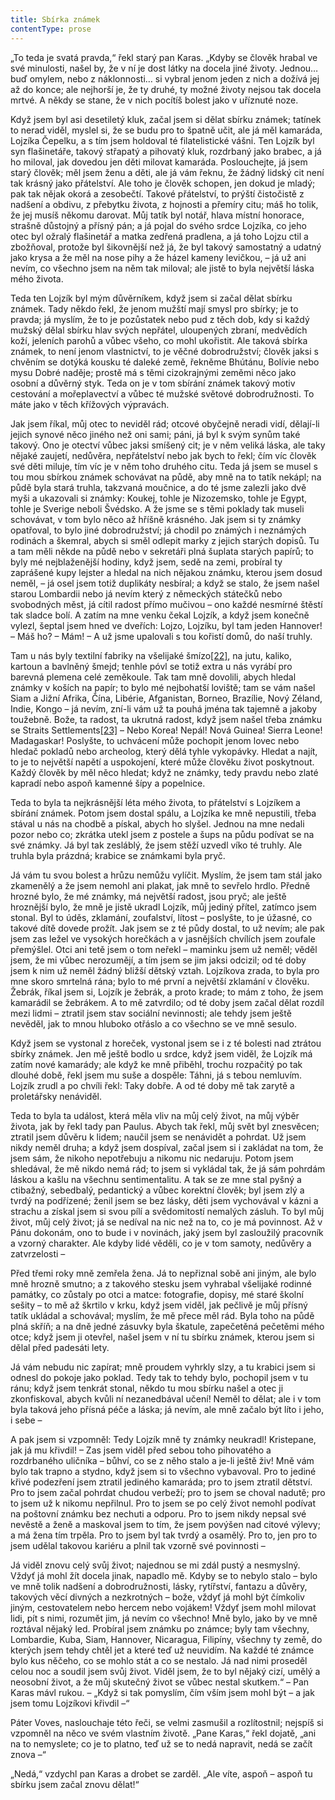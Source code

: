 ```yaml
---
title: Sbírka známek
contentType: prose
---
```


„To teda je svatá pravda,“ řekl starý pan Karas. „Kdyby se člověk hrabal ve své minulosti, našel by, že v ní je dost látky na docela jiné životy. Jednou… buď omylem, nebo z náklonnosti… si vybral jenom jeden z nich a dožívá jej až do konce; ale nejhorší je, že ty druhé, ty možné životy nejsou tak docela mrtvé. A někdy se stane, že v nich pocítíš bolest jako v uříznuté noze.

Když jsem byl asi desetiletý kluk, začal jsem si dělat sbírku známek; tatínek to nerad viděl, myslel si, že se budu pro to špatně učit, ale já měl kamaráda, Lojzíka Čepelku, a s tím jsem holdoval té filatelistické vášni. Ten Lojzík byl syn flašinetáře, takový střapatý a pihovatý kluk, rozdrbaný jako brabec, a já ho miloval, jak dovedou jen děti milovat kamaráda. Poslouchejte, já jsem starý člověk; měl jsem ženu a děti, ale já vám řeknu, že žádný lidský cit není tak krásný jako přátelství. Ale toho je člověk schopen, jen dokud je mladý; pak tak nějak okorá a zesobečtí. Takové přátelství, to prýští čistočistě z nadšení a obdivu, z přebytku života, z hojnosti a přemíry citu; máš ho tolik, že jej musíš někomu darovat. Můj tatík byl notář, hlava místní honorace, strašně důstojný a přísný pán; a já pojal do svého srdce Lojzíka, co jeho otec byl ožralý flašinetář a matka zedřená pradlena, a já toho Lojzu ctil a zbožňoval, protože byl šikovnější než já, že byl takový samostatný a udatný jako krysa a že měl na nose pihy a že házel kameny levičkou, – já už ani nevím, co všechno jsem na něm tak miloval; ale jistě to byla největší láska mého života.

Teda ten Lojzík byl mým důvěrníkem, když jsem si začal dělat sbírku známek. Tady někdo řekl, že jenom mužští mají smysl pro sbírky; je to pravda; já myslím, že to je pozůstatek nebo pud z těch dob, kdy si každý mužský dělal sbírku hlav svých nepřátel, uloupených zbraní, medvědích koží, jeleních parohů a vůbec všeho, co mohl ukořistit. Ale taková sbírka známek, to není jenom vlastnictví, to je věčné dobrodružství; člověk jaksi s chvěním se dotýká kousku té daleké země, řekněme Bhútánu, Bolívie nebo mysu Dobré naděje; prostě má s těmi cizokrajnými zeměmi něco jako osobní a důvěrný styk. Teda on je v tom sbírání známek takový motiv cestování a mořeplavectví a vůbec té mužské světové dobrodružnosti. To máte jako v těch křížových výpravách.

Jak jsem říkal, můj otec to neviděl rád; otcové obyčejně neradi vidí, dělají-li jejich synové něco jiného než oni sami; páni, já byl k svým synům také takový. Ono je otectví vůbec jaksi smíšený cit; je v něm veliká láska, ale taky nějaké zaujetí, nedůvěra, nepřátelství nebo jak bych to řekl; čím víc člověk své děti miluje, tím víc je v něm toho druhého citu. Teda já jsem se musel s tou mou sbírkou známek schovávat na půdě, aby mně na to tatík nekápl; na půdě byla stará truhla, takzvaná moučnice, a do té jsme zalezli jako dvě myši a ukazovali si známky: Koukej, tohle je Nizozemsko, tohle je Egypt, tohle je Sverige neboli Švédsko. A že jsme se s těmi poklady tak museli schovávat, v tom bylo něco až hříšně krásného. Jak jsem si ty známky opatřoval, to bylo jiné dobrodružství; já chodil po známých i neznámých rodinách a škemral, abych si směl odlepit marky z jejich starých dopisů. Tu a tam měli někde na půdě nebo v sekretáři plná šuplata starých papírů; to byly mé nejblaženější hodiny, když jsem, sedě na zemi, probíral ty zaprášené kupy lejster a hledal na nich nějakou známku, kterou jsem dosud neměl, – já osel jsem totiž duplikáty nesbíral; a když se stalo, že jsem našel starou Lombardii nebo já nevím který z německých státečků nebo svobodných měst, já cítil radost přímo mučivou – ono každé nesmírné štěstí tak sladce bolí. A zatím na mne venku čekal Lojzík, a když jsem konečně vylezl, šeptal jsem hned ve dveřích: Lojzo, Lojzíku, byl tam jeden Hannover! – Máš ho? – Mám! – A už jsme upalovali s tou kořistí domů, do naší truhly.

Tam u nás byly textilní fabriky na všelijaké šmízo[\[22\]](./resources/undefined), na jutu, kaliko, kartoun a bavlněný šmejd; tenhle póvl se totiž extra u nás vyrábí pro barevná plemena celé zeměkoule. Tak tam mně dovolili, abych hledal známky v koších na papír; to bylo mé nejbohatší loviště; tam se vám našel Siam a Jižní Afrika, Čína, Libérie, Afganistan, Borneo, Brazílie, Nový Zéland, Indie, Kongo – já nevím, zní-li vám už ta pouhá jména tak tajemně a jakoby toužebně. Bože, ta radost, ta ukrutná radost, když jsem našel třeba známku se Straits Settlements[\[23\]](./resources/undefined) – Nebo Korea! Nepál! Nová Guinea! Sierra Leone! Madagaskar! Poslyšte, to uchvácení může pochopit jenom lovec nebo hledač pokladů nebo archeolog, který dělá tyhle vykopávky. Hledat a najít, to je to největší napětí a uspokojení, které může člověku život poskytnout. Každý člověk by měl něco hledat; když ne známky, tedy pravdu nebo zlaté kapradí nebo aspoň kamenné šípy a popelnice.

Teda to byla ta nejkrásnější léta mého života, to přátelství s Lojzíkem a sbírání známek. Potom jsem dostal spálu, a Lojzíka ke mně nepustili, třeba stával u nás na chodbě a pískal, abych ho slyšel. Jednou na mne nedali pozor nebo co; zkrátka utekl jsem z postele a šups na půdu podívat se na své známky. Já byl tak zesláblý, že jsem stěží uzvedl víko té truhly. Ale truhla byla prázdná; krabice se známkami byla pryč.

Já vám tu svou bolest a hrůzu nemůžu vylíčit. Myslím, že jsem tam stál jako zkamenělý a že jsem nemohl ani plakat, jak mně to sevřelo hrdlo. Předně hrozné bylo, že mé známky, má největší radost, jsou pryč; ale ještě hroznější bylo, že mně je jistě ukradl Lojzík, můj jediný přítel, zatímco jsem stonal. Byl to úděs, zklamání, zoufalství, lítost – poslyšte, to je úžasné, co takové dítě dovede prožít. Jak jsem se z té půdy dostal, to už nevím; ale pak jsem zas ležel ve vysokých horečkách a v jasnějších chvílích jsem zoufale přemýšlel. Otci ani tetě jsem o tom neřekl – maminku jsem už neměl; věděl jsem, že mi vůbec nerozumějí, a tím jsem se jim jaksi odcizil; od té doby jsem k nim už neměl žádný bližší dětský vztah. Lojzíkova zrada, to byla pro mne skoro smrtelná rána; bylo to mé první a největší zklamání v člověku. Žebrák, říkal jsem si, Lojzík je žebrák, a proto krade; to mám z toho, že jsem kamarádil se žebrákem. A to mě zatvrdilo; od té doby jsem začal dělat rozdíl mezi lidmi – ztratil jsem stav sociální nevinnosti; ale tehdy jsem ještě nevěděl, jak to mnou hluboko otřáslo a co všechno se ve mně sesulo.

Když jsem se vystonal z horeček, vystonal jsem se i z té bolesti nad ztrátou sbírky známek. Jen mě ještě bodlo u srdce, když jsem viděl, že Lojzík má zatím nové kamarády; ale když ke mně přiběhl, trochu rozpačitý po tak dlouhé době, řekl jsem mu suše a dospěle: Táhni, já s tebou nemluvím. Lojzík zrudl a po chvíli řekl: Taky dobře. A od té doby mě tak zarytě a proletářsky nenáviděl.

Teda to byla ta událost, která měla vliv na můj celý život, na můj výběr života, jak by řekl tady pan Paulus. Abych tak řekl, můj svět byl znesvěcen; ztratil jsem důvěru k lidem; naučil jsem se nenávidět a pohrdat. Už jsem nikdy neměl druha; a když jsem dospíval, začal jsem si i zakládat na tom, že jsem sám, že nikoho nepotřebuju a nikomu nic nedaruju. Potom jsem shledával, že mě nikdo nemá rád; to jsem si vykládal tak, že já sám pohrdám láskou a kašlu na všechnu sentimentalitu. A tak se ze mne stal pyšný a ctibažný, sebedbalý, pedantický a vůbec korektní člověk; byl jsem zlý a tvrdý na podřízené; ženil jsem se bez lásky, děti jsem vychovával v kázni a strachu a získal jsem si svou pílí a svědomitostí nemalých zásluh. To byl můj život, můj celý život; já se nedíval na nic než na to, co je má povinnost. Až v Pánu dokonám, ono to bude i v novinách, jaký jsem byl zasloužilý pracovník a vzorný charakter. Ale kdyby lidé věděli, co je v tom samoty, nedůvěry a zatvrzelosti –

Před třemi roky mně zemřela žena. Já to nepřiznal sobě ani jiným, ale bylo mně hrozně smutno; a z takového stesku jsem vyhrabal všelijaké rodinné památky, co zůstaly po otci a matce: fotografie, dopisy, mé staré školní sešity – to mě až škrtilo v krku, když jsem viděl, jak pečlivě je můj přísný tatík ukládal a schovával; myslím, že mě přece měl rád. Byla toho na půdě plná skříň; a na dně jedné zásuvky byla škatule, zapečetěná pečetěmi mého otce; když jsem ji otevřel, našel jsem v ní tu sbírku známek, kterou jsem si dělal před padesáti lety.

Já vám nebudu nic zapírat; mně proudem vyhrkly slzy, a tu krabici jsem si odnesl do pokoje jako poklad. Tedy tak to tehdy bylo, pochopil jsem v tu ránu; když jsem tenkrát stonal, někdo tu mou sbírku našel a otec ji zkonfiskoval, abych kvůli ní nezanedbával učení! Neměl to dělat; ale i v tom byla taková jeho přísná péče a láska; já nevím, ale mně začalo být líto i jeho, i sebe –

A pak jsem si vzpomněl: Tedy Lojzík mně ty známky neukradl! Kristepane, jak já mu křivdil! – Zas jsem viděl před sebou toho pihovatého a rozdrbaného uličníka – bůhví, co se z něho stalo a je-li ještě živ! Mně vám bylo tak trapno a stydno, když jsem si to všechno vybavoval. Pro to jediné křivé podezření jsem ztratil jediného kamaráda; pro to jsem ztratil dětství. Pro to jsem začal pohrdat chudou verbeží; pro to jsem se choval nadutě; pro to jsem už k nikomu nepřilnul. Pro to jsem se po celý život nemohl podívat na poštovní známku bez nechuti a odporu. Pro to jsem nikdy nepsal své nevěstě a ženě a maskoval jsem to tím, že jsem povýšen nad citové výlevy; a má žena tím trpěla. Pro to jsem byl tak tvrdý a osamělý. Pro to, jen pro to jsem udělal takovou kariéru a plnil tak vzorně své povinnosti –

Já viděl znovu celý svůj život; najednou se mi zdál pustý a nesmyslný. Vždyť já mohl žít docela jinak, napadlo mě. Kdyby se to nebylo stalo – bylo ve mně tolik nadšení a dobrodružnosti, lásky, rytířství, fantazu a důvěry, takových věcí divných a nezkrotných – bože, vždyť já mohl být čímkoliv jiným, cestovatelem nebo hercem nebo vojákem! Vždyť jsem mohl milovat lidi, pít s nimi, rozumět jim, já nevím co všechno! Mně bylo, jako by ve mně roztával nějaký led. Probíral jsem známku po známce; byly tam všechny, Lombardie, Kuba, Siam, Hannover, Nicaragua, Filipíny, všechny ty země, do kterých jsem tehdy chtěl jet a které teď už neuvidím. Na každé té známce bylo kus něčeho, co se mohlo stát a co se nestalo. Já nad nimi proseděl celou noc a soudil jsem svůj život. Viděl jsem, že to byl nějaký cizí, umělý a neosobní život, a že můj skutečný život se vůbec nestal skutkem.“ – Pan Karas mávl rukou. – „Když si tak pomyslím, čím vším jsem mohl být – a jak jsem tomu Lojzíkovi křivdil –“

Páter Voves, naslouchaje této řeči, se velmi zasmušil a rozlítostnil; nejspíš si vzpomněl na něco ve svém vlastním životě. „Pane Karas,“ řekl dojatě, „ani na to nemyslete; co je to platno, teď už se to nedá napravit, nedá se začít znova –“

„Nedá,“ vzdychl pan Karas a drobet se zarděl. „Ale víte, aspoň – aspoň tu sbírku jsem začal znovu dělat!“
